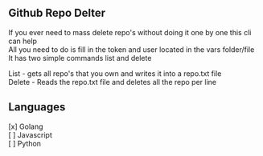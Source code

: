 ## Github Repo Delter
If you ever need to mass delete repo's without doing it one by one this cli can help   
All you need to do is fill in the token and user located in the vars folder/file   
It has two simple commands list and delete

List - gets all repo's that you own and writes it into a repo.txt file   
Delete - Reads the repo.txt file and deletes all the repo per line


## Languages

 [x] Golang    
 [  ] Javascript   
 [ ] Python